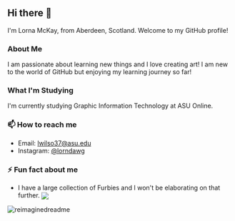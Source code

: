 ## Hi there 👋

<!--
**lwilso37/lwilso37** is a ✨ _special_ ✨ repository because its `README.md` (this file) appears on your GitHub profile.
-->

I'm Lorna McKay, from Aberdeen, Scotland. Welcome to my GitHub profile!
### About Me
I am passionate about learning new things and I love creating art! I am new to the world of GitHub but enjoying my learning journey so far!

### What I'm Studying
I'm currently studying Graphic Information Technology at ASU Online.


### 📫 How to reach me
- Email: [lwilso37@asu.edu](mailto:lwilso37@asu.edu)
- Instagram: [@lorndawg](https://instagram.com/lorndawg) 

### ⚡ Fun fact about me
- I have a large collection of Furbies and I won't be elaborating on that further.  <img align="center" src="https://media.tenor.com/5NxQQ1292AYAAAAi/furby-dance.gif"/>



<img src="https://myreadme.vercel.app/api/embed/lwilso37?panels=userstatistics,toprepositories,toplanguages,commitgraph" alt="reimaginedreadme" />
